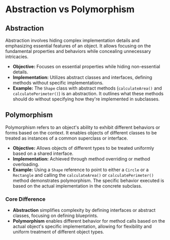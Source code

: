 # Abstraction vs Polymorphism

## Abstraction

Abstraction involves hiding complex implementation details and emphasizing essential features of an object. It allows focusing on the fundamental properties and behaviors while concealing unnecessary intricacies.

- **Objective:** Focuses on essential properties while hiding non-essential details.
- **Implementation:** Utilizes abstract classes and interfaces, defining methods without specific implementations.
- **Example:** The `Shape` class with abstract methods (`calculateArea()` and `calculatePerimeter()`) is an abstraction. It outlines what these methods should do without specifying how they're implemented in subclasses.

## Polymorphism

Polymorphism refers to an object's ability to exhibit different behaviors or forms based on the context. It enables objects of different classes to be treated as instances of a common superclass or interface.

- **Objective:** Allows objects of different types to be treated uniformly based on a shared interface.
- **Implementation:** Achieved through method overriding or method overloading.
- **Example:** Using a `Shape` reference to point to either a `Circle` or a `Rectangle` and calling the `calculateArea()` or `calculatePerimeter()` method demonstrates polymorphism. The specific behavior executed is based on the actual implementation in the concrete subclass.

### Core Difference

- **Abstraction** simplifies complexity by defining interfaces or abstract classes, focusing on defining blueprints.
- **Polymorphism** enables different behavior for method calls based on the actual object's specific implementation, allowing for flexibility and uniform treatment of different object types.

